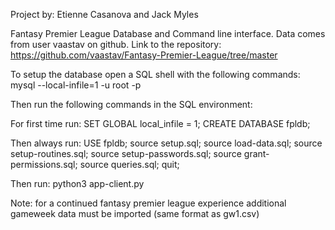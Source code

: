 Project by: Etienne Casanova and Jack Myles

Fantasy Premier League Database and Command line interface.
Data comes from user vaastav on github. Link to the repository:
https://github.com/vaastav/Fantasy-Premier-League/tree/master

To setup the database open a SQL shell with the following commands:
mysql --local-infile=1 -u root -p

Then run the following commands in the SQL environment:

For first time run:
SET GLOBAL local_infile = 1;
CREATE DATABASE fpldb;

Then always run:
USE fpldb;
source setup.sql;
source load-data.sql;
source setup-routines.sql;
source setup-passwords.sql;
source grant-permissions.sql;
source queries.sql;
quit;

Then run:
python3 app-client.py

Note: for a continued fantasy premier league experience additional gameweek data must be imported (same format as gw1.csv)